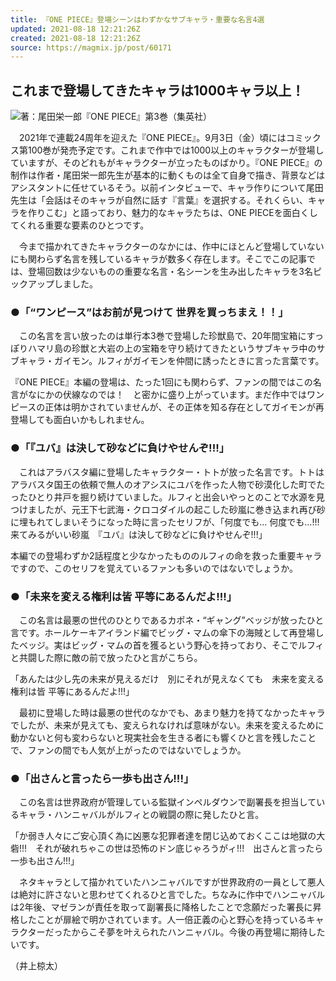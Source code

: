 ```yaml
---
title: 『ONE PIECE』登場シーンはわずかなサブキャラ・重要な名言4選
updated: 2021-08-18 12:21:26Z
created: 2021-08-18 12:21:26Z
source: https://magmix.jp/post/60171
---
```


## これまで登場してきたキャラは1000キャラ以上！

[![](https://magmix.jp/wp-content/uploads/2021/08/210816-onepiecesub-01-190x300.jpg)](https://magmix.jp/wp-content/uploads/2021/08/210816-onepiecesub-01.jpg)著：尾田栄一郎『ONE PIECE』第3巻（集英社）

　2021年で連載24周年を迎えた『ONE PIECE』。9月3日（金）頃にはコミックス第100巻が発売予定です。これまで作中では1000以上のキャラクターが登場していますが、そのどれもがキャラクターが立ったものばかり。『ONE PIECE』の制作は作者・尾田栄一郎先生が基本的に動くものは全て自身で描き、背景などはアシスタントに任せているそう。以前インタビューで、キャラ作りについて尾田先生は「会話はそのキャラが自然に話す『言葉』を選択する。それくらい、キャラを作りこむ」と語っており、魅力的なキャラたちは、ONE PIECEを面白くしてくれる重要な要素のひとつです。

　今まで描かれてきたキャラクターのなかには、作中にほとんど登場していないにも関わらず名言を残しているキャラが数多く存在します。そこでこの記事では、登場回数は少ないものの重要な名言・名シーンを生み出したキャラを3名ピックアップしました。

### ●「“ワンピース”はお前が見つけて 世界を買っちまえ！！」

　この名言を言い放ったのは単行本3巻で登場した珍獣島で、20年間宝箱にすっぽりハマリ島の珍獣と大岩の上の宝箱を守り続けてきたというサブキャラ中のサブキャラ・ガイモン。ルフィがガイモンを仲間に誘ったときに言った言葉です。

『ONE PIECE』本編の登場は、たった1回にも関わらず、ファンの間ではこの名言がなにかの伏線なのでは！　と密かに盛り上がっています。まだ作中ではワンピースの正体は明かされていませんが、その正体を知る存在としてガイモンが再登場しても面白いかもしれません。

### ●「『ユバ』は決して砂などに負けやせんぞ!!!」

　これはアラバスタ編に登場したキャラクター・トトが放った名言です。トトはアラバスタ国王の依頼で無人のオアシスにユバを作った人物で砂漠化した町でたったひとり井戸を掘り続けていました。ルフィと出会いやっとのことで水源を見つけましたが、元王下七武海・クロコダイルの起こした砂嵐に巻き込まれ再び砂に埋もれてしまいそうになった時に言ったセリフが、「何度でも… 何度でも…!!! 来てみるがいい砂嵐　『ユバ』は決して砂などに負けやせんぞ!!!」

本編での登場わずか2話程度と少なかったもののルフィの命を救った重要キャラですので、このセリフを覚えているファンも多いのではないでしょうか。

### ●「未来を変える権利は皆 平等にあるんだよ!!!」

　この名言は最悪の世代のひとりであるカポネ・“ギャング”ベッジが放ったひと言です。ホールケーキアイランド編でビッグ・マムの傘下の海賊として再登場したベッジ。実はビッグ・マムの首を獲るという野心を持っており、そこでルフィと共闘した際に敵の前で放ったひと言がこちら。

「あんたは少し先の未来が見えるだけ　別にそれが見えなくても　未来を変える権利は皆 平等にあるんだよ!!!」

　最初に登場した時は最悪の世代のなかでも、あまり魅力を持てなかったキャラでしたが、未来が見えても、変えられなければ意味がない。未来を変えるために動かないと何も変わらないと現実社会を生きる者にも響くひと言を残したことで、ファンの間でも人気が上がったのではないでしょうか。

### ●「出さんと言ったら一歩も出さん!!!」

　この名言は世界政府が管理している監獄インペルダウンで副署長を担当しているキャラ・ハンニャバルがルフィとの戦闘の際に発したひと言。

「か弱き人々にご安心頂く為に凶悪な犯罪者達を閉じ込めておくここは地獄の大砦!!!　それが破れちゃこの世は恐怖のドン底じゃろうがィ!!!　出さんと言ったら一歩も出さん!!!」

　ネタキャラとして描かれていたハンニャバルですが世界政府の一員として悪人は絶対に許さないと思わせてくれるひと言でした。ちなみに作中でハンニャバルは2年後、マゼランが責任を取って副署長に降格したことで念願だった署長に昇格したことが扉絵で明かされています。人一倍正義の心と野心を持っているキャラクターだったからこそ夢を叶えられたハンニャバル。今後の再登場に期待したいです。

（井上椋太）
